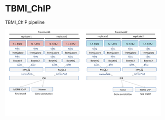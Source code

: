 # TBMI_ChIP
TBMI_ChIP pipeline


![alt tag](https://github.com/tcchenbtx/TBMI_ChIP/blob/master/overview.png)
